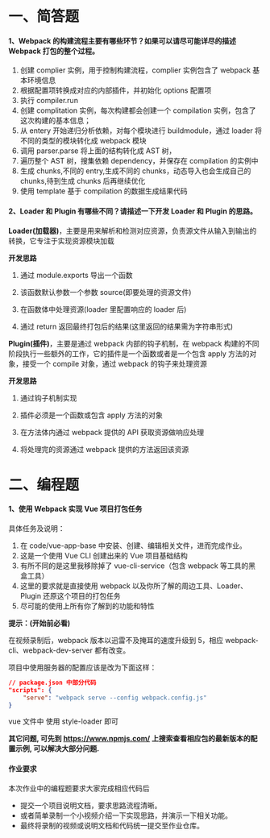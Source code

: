 # 一、简答题

#### 1、Webpack 的构建流程主要有哪些环节？如果可以请尽可能详尽的描述 Webpack 打包的整个过程。

1. 创建 complier 实例，用于控制构建流程，complier 实例包含了 webpack 基本环境信息
2. 根据配置项转换成对应的内部插件，并初始化 options 配置项
3. 执行 compiler.run
4. 创建 complitation 实例，每次构建都会创建一个 compilation 实例，包含了这次构建的基本信息；
5. 从 entery 开始递归分析依赖，对每个模块进行 buildmodule，通过 loader 将不同的类型的模块转化成 webpack 模块
6. 调用 parser.parse 将上面的结构转化成 AST 树，
7. 遍历整个 AST 树，搜集依赖 dependency，并保存在 compilation 的实例中
8. 生成 chunks,不同的 entry,生成不同的 chunks，动态导入也会生成自己的 chunks,待到生成 chunks 后再继续优化
9. 使用 template 基于 compilation 的数据生成结果代码

#### 2、Loader 和 Plugin 有哪些不同？请描述一下开发 Loader 和 Plugin 的思路。

**Loader(加载器)**，主要是用来解析和检测对应资源，负责源文件从输入到输出的转换，它专注于实现资源模块加载

**开发思路**

1. 通过 module.exports 导出一个函数

2. 该函数默认参数一个参数 source(即要处理的资源文件)

3. 在函数体中处理资源(loader 里配置响应的 loader 后)

4. 通过 return 返回最终打包后的结果(这里返回的结果需为字符串形式)



**Plugin(插件)**，主要是通过 webpack 内部的钩子机制，在 webpack 构建的不同阶段执行一些额外的工作，它的插件是一个函数或者是一个包含 apply 方法的对象，接受一个 compile 对象，通过 webpack 的钩子来处理资源

**开发思路**

1. 通过钩子机制实现

2. 插件必须是一个函数或包含 apply 方法的对象

3. 在方法体内通过 webpack 提供的 API 获取资源做响应处理

4. 将处理完的资源通过 webpack 提供的方法返回该资源

   

# 二、编程题

#### 1、使用 Webpack 实现 Vue 项目打包任务

具体任务及说明：

1. 在 code/vue-app-base 中安装、创建、编辑相关文件，进而完成作业。
2. 这是一个使用 Vue CLI 创建出来的 Vue 项目基础结构
3. 有所不同的是这里我移除掉了 vue-cli-service（包含 webpack 等工具的黑盒工具）
4. 这里的要求就是直接使用 webpack 以及你所了解的周边工具、Loader、Plugin 还原这个项目的打包任务
5. 尽可能的使用上所有你了解到的功能和特性

**提示：(开始前必看)**

在视频录制后，webpack 版本以迅雷不及掩耳的速度升级到 5，相应 webpack-cli、webpack-dev-server 都有改变。

项目中使用服务器的配置应该是改为下面这样：

```json
// package.json 中部分代码
"scripts": {
	"serve": "webpack serve --config webpack.config.js"
}
```

vue 文件中 使用 style-loader 即可

**其它问题, 可先到 https://www.npmjs.com/ 上搜索查看相应包的最新版本的配置示例, 可以解决大部分问题.**

#### 作业要求

本次作业中的编程题要求大家完成相应代码后

-   提交一个项目说明文档，要求思路流程清晰。
-   或者简单录制一个小视频介绍一下实现思路，并演示一下相关功能。
-   最终将录制的视频或说明文档和代码统一提交至作业仓库。

